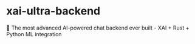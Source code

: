 # xai-ultra-backend
🚀 The most advanced AI-powered chat backend ever built - XAI + Rust + Python ML integration
